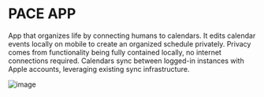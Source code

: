 # PACE APP

App that organizes life by connecting humans to calendars. It edits calendar events locally on mobile to create an organized schedule privately. Privacy comes from functionality being fully contained locally, no internet connections required. Calendars sync between logged-in instances with Apple accounts, leveraging existing sync infrastructure. 

![image](https://github.com/user-attachments/assets/21a79428-2214-41f6-b56e-d10c85970ed6)
